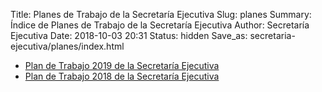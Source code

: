 Title: Planes de Trabajo de la Secretaría Ejecutiva
Slug: planes
Summary: Índice de Planes de Trabajo de la Secretaría Ejecutiva
Author: Secretaría Ejecutiva
Date: 2018-10-03 20:31
Status: hidden
Save_as: secretaria-ejecutiva/planes/index.html


* [Plan de Trabajo 2019 de la Secretaría Ejecutiva](plan-de-trabajo-2019/)
* [Plan de Trabajo 2018 de la Secretaría Ejecutiva](plan-de-trabajo-2018/)
